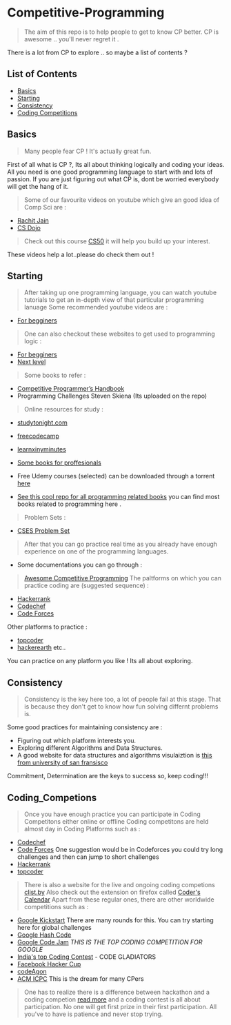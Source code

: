 # Competitive-Programming
> The aim of this repo is to help people to get to know CP better.
> CP is awesome .. you'll never regret it .

There is a lot from CP to explore .. so maybe a list of contents ?

## List of Contents 

* [Basics](#Basics)
* [Starting](#Starting)
* [Consistency](#Consistency)
* [Coding Competitions](#Coding_Competitons)

## Basics 
> Many people fear CP ! It's actually great fun.

First of all what is CP ?, Its all about thinking logically and coding your ideas. 
All you need is one good programming language to start with and lots of passion.
If you are just figuring out what CP is, dont be worried everybody will get the hang of it.
> Some of our favourite videos on youtube which give an good idea of Comp Sci are :
* [Rachit Jain](https://www.youtube.com/watch?v=jl86tYr7emg)
* [CS Dojo](https://www.youtube.com/watch?v=mElVGah7Epg)
> Check out this course [CS50](https://courses.edx.org/courses/course-v1:HarvardX+CS50+X/course/) it will help you build up your interest. 

These videos help a lot..please do check them out !

## Starting 

> After taking up one programming language, you can watch youtube tutorials to get an in-depth view of that particular programming lanuage
Some recommended youtube videos are :
* [For begginers](https://www.youtube.com/watch?v=-CpG3oATGIs)
> One can also checkout these websites to get used to programming logic :
* [For begginers](https://www.programiz.com/c-programming)
* [Next level](https://www.geeksforgeeks.org/)
> Some books to refer : 
* [Competitive Programmer’s Handbook](https://cses.fi/book/book.pdf)
* Programming Challenges Steven Skiena (Its uploaded on the repo)
> Online resources for study :
* [studytonight.com](https://www.studytonight.com/)
* [freecodecamp](https://www.freecodecamp.org/)
* [learnxinyminutes](https://learnxinyminutes.com/)
* [Some books for proffesionals](https://goalkicker.com/)

* Free Udemy courses (selected) can be downloaded through a torrent [here](https://freecoursesite.com/master-the-coding-interview-data-structures-algorithms/)

* [See this cool repo for all programming related books](https://github.com/EbookFoundation/free-programming-books/blob/master/free-programming-books.md) you can find most books related to programming here .
> Problem Sets :
* [CSES Problem Set](https://cses.fi/problemset/)
> After that you can go practice real time as you already have enough experience on one of the programming languages.
* Some documentations you can go through : 
> [Awesome Competitive Programming](https://codeforces.com/blog/entry/23054)
The paltforms on which you can practice coding are (suggested sequence) :
* [Hackerrank](https://hackerrank.com)
* [Codechef](https://codechef.com) 
* [Code Forces](https://codeforces.com)

Other platforms to practice : 
* [topcoder](https://topcoder.com)
* [hackerearth](https://www.hackerearth.com/practice/)  etc..

You can practice on any platform you like ! Its all about exploring.

## Consistency 

> Consistency is the key here too, a lot of people fail at this stage. That is because they don't get to know how fun solving differnt problems is.  

Some good practices for maintaining consistency are : 
* Figuring out which platform interests you. 
* Exploring different Algorithms and Data Structures.
* A good website for data structures and algorithms visulaiztion is [this from university of san fransisco](https://www.cs.usfca.edu/~galles/visualization/Algorithms.html)

Commitment, Determination are the keys to success so, keep coding!!!

## Coding_Competions 

> Once you have enough practice you can participate in Coding Competitons either online or offline
Coding competitons are held almost day in Coding Platforms such as :
* [Codechef](https://codechef.com)
* [Code Forces](https://codeforces.com) One suggestion would be in Codeforces you could try long challenges and then can jump to short challenges
* [Hackerrank](https://hackerrank.com)
* [topcoder](https://topcoder.com)
> There is also a website for the live and ongoing coding competions [clist.by](https://clist.by)
> Also check out the extension on firefox called [Coder's Calendar](https://addons.mozilla.org/en-US/firefox/addon/coder-s-calendar/?src=search)
Apart from these regular ones, there are other worldwide competitions such as : 
* [Google Kickstart](https://codingcompetitions.withgoogle.com/kickstart) There are many rounds for this. You can try starting here for global challenges
* [Google Hash Code](https://codingcompetitions.withgoogle.com/hashcode)
* [Google Code Jam](https://codingcompetitions.withgoogle.com/codejam) *THIS IS THE TOP CODING COMPETITION FOR GOOGLE* 
* [India's top Coding Contest](https://www.techgig.com/codegladiators) - CODE GLADIATORS
* [Facebook Hacker Cup](https://www.facebook.com/hackercup/)
* [codeAgon]()
* [ACM ICPC](https://icpc.baylor.edu/) This is the dream for many CPers  

>One has to realize there is a difference between hackathon and a coding competion [read more](https://www.quora.com/What-are-the-difference-between-boot-camp-hackathon-and-programming-competition) and
>a coding contest is all about participation. No one will get first prize in their first participation. All you've to have is patience and never stop trying. 
